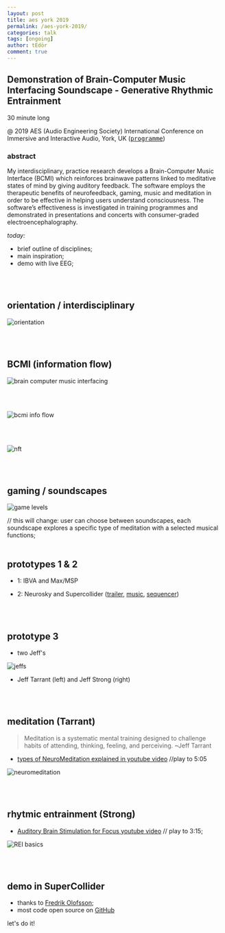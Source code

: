 ```yaml
---
layout: post
title: aes york 2019
permalink: /aes-york-2019/
categories: talk
tags: [ongoing]
author: tEdör
comment: true
---
```


## Demonstration of Brain-Computer Music Interfacing Soundscape - Generative Rhythmic Entrainment
30 minute long

@ 2019 AES (Audio Engineering Society) International Conference on Immersive and Interactive Audio, York, UK ([<kbd>programme</kbd>](http://www.aes.org/conferences/2019/immersive/program.cfm))

### abstract

My interdisciplinary, practice research develops a Brain-Computer Music Interface (BCMI) which reinforces brainwave patterns linked to meditative states of mind by giving auditory feedback. The software employs the therapeutic benefits of neurofeedback, gaming, music and meditation in order to be effective in helping users understand consciousness. The software’s effectiveness is investigated in training programmes and demonstrated in presentations and concerts with consumer-graded electroencephalography.

_today:_
- brief outline of disciplines;
- main inspiration;
- demo with live EEG;

<br><br>

## orientation / interdisciplinary

![orientation](../assets/images/orientation.jpg)

<br><br>

## BCMI (information flow)

![brain computer music interfacing](../assets/images/bcmi.jpg)

<br><br>

![bcmi info flow](../assets/images/bcmi-info-flow.jpg)

<br><br>

![nft](../assets/images/nft.jpg)

<br><br>

## gaming / soundscapes

![game levels](../assets/images/game-levels.jpg)

// this will change: user can choose between soundscapes, each soundscape explores a specific type of meditation with a selected musical functions;
<br><br>

## prototypes 1 & 2

- 1: IBVA and Max/MSP

- 2: Neurosky and Supercollider ([trailer](https://khofstadter.info/focus-prototype/), [music](https://khofstadter.info/focus-trial/), [sequencer](https://bcmi.khofstadter.info/standalone-with-platypus/))

<br><br>

## prototype 3

- two Jeff's

![jeffs](../assets/images/jeffs.jpg)

  - Jeff Tarrant (left) and Jeff Strong (right)

<br><br>

## meditation (Tarrant)

> Meditation is a systematic mental training designed to challenge habits of attending, thinking, feeling, and perceiving. ~Jeff Tarrant

- [types of NeuroMeditation explained in youtube video](https://youtu.be/jU78oVzr-Ks?t=243) //play to 5:05

![neuromeditation](../assets/images/neuromeditation-focus-mindfulness.jpg)

<br><br>


## rhytmic entrainment (Strong)

- [Auditory Brain Stimulation for Focus youtube video](https://youtu.be/-Os-TBHg5DQ?t=128) // play to 3:15;

![REI basics](../assets/images/rei-basics.jpg)

<br><br>

## demo in SuperCollider

- thanks to [Fredrik Olofsson](https://www.fredrikolofsson.com/);
- most code open source on [GitHub](https://github.com/krisztian-hofstadter-tedor)

let's do it!
